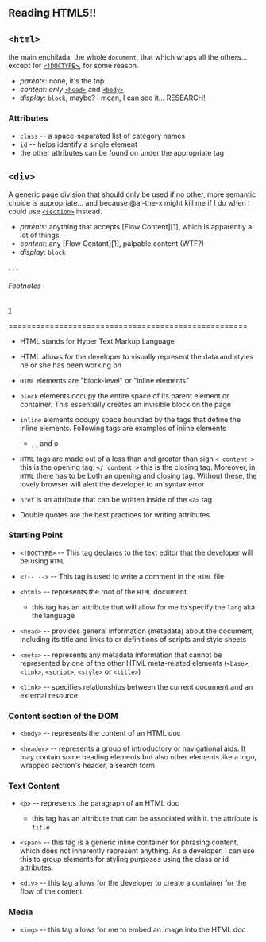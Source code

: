 ## Reading HTML5!!

## `<html>`

the main enchilada, the whole `document`, that which wraps all the others... except for [`<!DOCTYPE>`](#doctype), for some reason.

* _parents_: none, it's the top
* _content_: _only_ [`<head>`](#head) and [`<body>`](#body)
* _display_: `block`, maybe? I mean, I can see it... RESEARCH!

### Attributes

* `class` -- a space-separated list of category names
*  `id` -- helps identify a single element
*  the other attributes can be found on under the appropriate tag

## `<div>`

A generic page division that should only be used if no other, more semantic choice is appropriate... and because @al-the-x might kill me if I do when I could use [`<section>`](#section) instead.

* _parents_: anything that accepts [Flow Content][1], which is apparently a lot of things.
* _content_: any [Flow Contant][1], palpable content (WTF?)
* _display_: `block`

. . .

###### Footnotes

[1](https://developer.mozilla.org/en-US/docs/Web/Guide/HTML/Content_categories#Flow_content)

====================================================

+ HTML stands for Hyper Text Markup Language

+ HTML allows for the developer to visually represent the data and styles he or she has been working on

+ `HTML` elements are "block-level" or "inline elements"

+ `block` elements occupy the entire space of its parent element or container. This essentially creates an invisible block on the page

+ `inline` elements occupy space bounded by the tags that define the inline elements. Following tags are examples of inline elements

    * <a>, <area>, <link> and o

+ `HTML` tags are made out of a less than and greater than sign
`< content >` this is the opening tag. `</ content >` this is the closing tag. Moreover, in `HTML` there has to be both an opening and closing tag. Without these, the lovely browser will alert the developer to an syntax error

+ `href` is an attribute that can be written inside of the `<a>` tag   
+ Double quotes are the best practices for writing attributes

### Starting Point

+ `<!DOCTYPE>` -- This tag declares to the text editor that the developer will be using `HTML`

+ `<!-- -->` -- This tag is used to write a comment in the `HTML` file

+ `<html>` -- represents the root of the `HTML` document

    * this tag has an attribute that will allow for me to specify the `lang` aka the language

+ `<head>` -- provides general information (metadata) about the document, including its title and links to or definitions of scripts and style sheets

+ `<meta>` -- represents any metadata information that cannot be represented by one of the other HTML meta-related elements (`<base>`, `<link>`, `<script>`, `<style>` or `<title>`)

+ `<link>` -- specifies relationships between the current document and an external resource

### Content section of the DOM

+ `<body>` -- represents the content of an HTML doc

+ `<header>` -- represents a group of introductory or navigational aids. It may contain some heading elements but also other elements like a logo, wrapped section's header, a search form

### Text Content

+ `<p>` -- represents the paragraph of an HTML doc

    * this tag has an attribute that can be associated with it.   the attribute is `title`

+ `<span>` -- this tag is a generic inline container for phrasing content, which does not inherently represent anything. As a developer, I can use this to group elements for styling purposes using the class or id attributes.

+ `<div>` -- this tag allows for the developer to create a container for the flow of the content.

### Media

+ `<img>` -- this tag allows for me to embed an image into the HTML doc
